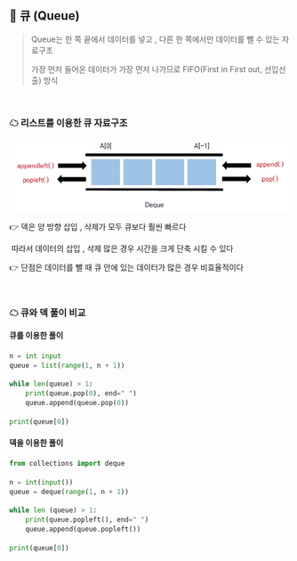 ## 🧊 큐 (Queue)

> Queue는 한 쪽 끝에서 데이터를 넣고 , 다른 한 쪽에서만 데이터를 뺄 수 있는 자료구조
>
> 가장 먼저 들어온 데이터가 가장 먼저 나가므로 FIFO(First in First out, 선입선출) 방식

<br>

### ☁ 리스트를 이용한 큐 자료구조

![01](README.assets/01.png)

👉 덱은 양 방향 삽입 , 삭제가 모두 큐보다 훨씬 빠르다

​	따라서 데이터의 삽입 , 삭제 많은 경우 시간을 크게 단축 시킬 수 있다

👉 단점은 데이터를 뺄 때 큐 안에 있는 데이터가 많은 경우 비효율적이다

<br>

### ☁ 큐와 덱 풀이 비교

#### 큐를 이용한 풀이

``` python
n = int input
queue = list(range(1, n + 1))

while len(queue) > 1:
	print(queue.pop(0), end=" ")
    queue.append(queue.pop(0))
    
print(queue[0])
```



#### 덱을 이용한 풀이

```python
from collections import deque

n = int(input())
queue = deque(range(1, n + 1))

while len (queue) > 1:
	print(queue.popleft(), end=" ")
	queue.append(queue.popleft())

print(queue[0])
```
